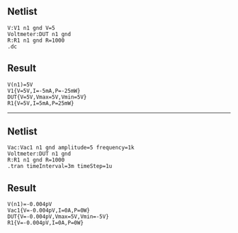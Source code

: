 ## Netlist

```text
V:V1 n1 gnd V=5
Voltmeter:DUT n1 gnd
R:R1 n1 gnd R=1000
.dc
```

## Result

```text
V(n1)=5V
V1{V=5V,I=-5mA,P=-25mW}
DUT{V=5V,Vmax=5V,Vmin=5V}
R1{V=5V,I=5mA,P=25mW}
```

---

## Netlist

```text
Vac:Vac1 n1 gnd amplitude=5 frequency=1k
Voltmeter:DUT n1 gnd
R:R1 n1 gnd R=1000
.tran timeInterval=3m timeStep=1u
```

## Result

```text
V(n1)=-0.004pV
Vac1{V=-0.004pV,I=0A,P=0W}
DUT{V=-0.004pV,Vmax=5V,Vmin=-5V}
R1{V=-0.004pV,I=0A,P=0W}
```
